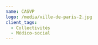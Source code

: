 ```yaml
---
name: CASVP
logo: /media/ville-de-paris-2.jpg
client_tags:
  - Collectivités
  - Médico-social
---
```

